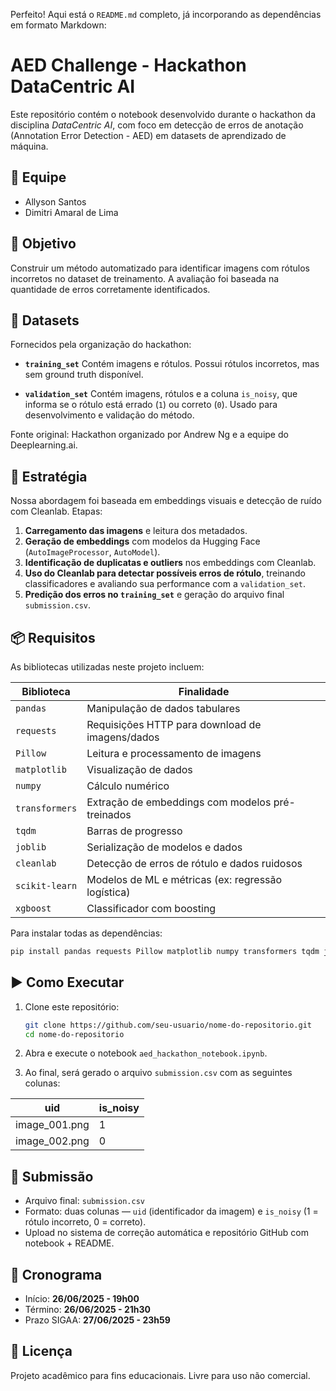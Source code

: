Perfeito! Aqui está o `README.md` completo, já incorporando as dependências em formato Markdown:
#  AED Challenge - Hackathon DataCentric AI

Este repositório contém o notebook desenvolvido durante o hackathon da disciplina *DataCentric AI*, com foco em detecção de erros de anotação (Annotation Error Detection - AED) em datasets de aprendizado de máquina.

## 👥 Equipe

* Allyson Santos
* Dimitri Amaral de Lima

## 🎯 Objetivo

Construir um método automatizado para identificar imagens com rótulos incorretos no dataset de treinamento. A avaliação foi baseada na quantidade de erros corretamente identificados.

## 📁 Datasets

Fornecidos pela organização do hackathon:

* **`training_set`**
  Contém imagens e rótulos. Possui rótulos incorretos, mas sem ground truth disponível.

* **`validation_set`**
  Contém imagens, rótulos e a coluna `is_noisy`, que informa se o rótulo está errado (`1`) ou correto (`0`). Usado para desenvolvimento e validação do método.

Fonte original: Hackathon organizado por Andrew Ng e a equipe do Deeplearning.ai.

## 🧪 Estratégia

Nossa abordagem foi baseada em embeddings visuais e detecção de ruído com Cleanlab. Etapas:

1. **Carregamento das imagens** e leitura dos metadados.
2. **Geração de embeddings** com modelos da Hugging Face (`AutoImageProcessor`, `AutoModel`).
3. **Identificação de duplicatas e outliers** nos embeddings com Cleanlab.
4. **Uso do Cleanlab para detectar possíveis erros de rótulo**, treinando classificadores e avaliando sua performance com a `validation_set`.
5. **Predição dos erros no `training_set`** e geração do arquivo final `submission.csv`.

## 📦 Requisitos

As bibliotecas utilizadas neste projeto incluem:

| Biblioteca     | Finalidade                                         |
| -------------- | -------------------------------------------------- |
| `pandas`       | Manipulação de dados tabulares                     |
| `requests`     | Requisições HTTP para download de imagens/dados    |
| `Pillow`       | Leitura e processamento de imagens                 |
| `matplotlib`   | Visualização de dados                              |
| `numpy`        | Cálculo numérico                                   |
| `transformers` | Extração de embeddings com modelos pré-treinados   |
| `tqdm`         | Barras de progresso                                |
| `joblib`       | Serialização de modelos e dados                    |
| `cleanlab`     | Detecção de erros de rótulo e dados ruidosos       |
| `scikit-learn` | Modelos de ML e métricas (ex: regressão logística) |
| `xgboost`      | Classificador com boosting                         |

Para instalar todas as dependências:

```bash
pip install pandas requests Pillow matplotlib numpy transformers tqdm joblib cleanlab scikit-learn xgboost
```

## ▶️ Como Executar

1. Clone este repositório:

   ```bash
   git clone https://github.com/seu-usuario/nome-do-repositorio.git
   cd nome-do-repositorio
   ```

2. Abra e execute o notebook `aed_hackathon_notebook.ipynb`.

3. Ao final, será gerado o arquivo `submission.csv` com as seguintes colunas:

| uid            | is\_noisy |
| -------------- | --------- |
| image\_001.png | 1         |
| image\_002.png | 0         |

## 🚀 Submissão

* Arquivo final: `submission.csv`
* Formato: duas colunas — `uid` (identificador da imagem) e `is_noisy` (1 = rótulo incorreto, 0 = correto).
* Upload no sistema de correção automática e repositório GitHub com notebook + README.

## 📅 Cronograma

* Início: **26/06/2025 - 19h00**
* Término: **26/06/2025 - 21h30**
* Prazo SIGAA: **27/06/2025 - 23h59**

## 📄 Licença

Projeto acadêmico para fins educacionais. Livre para uso não comercial.
